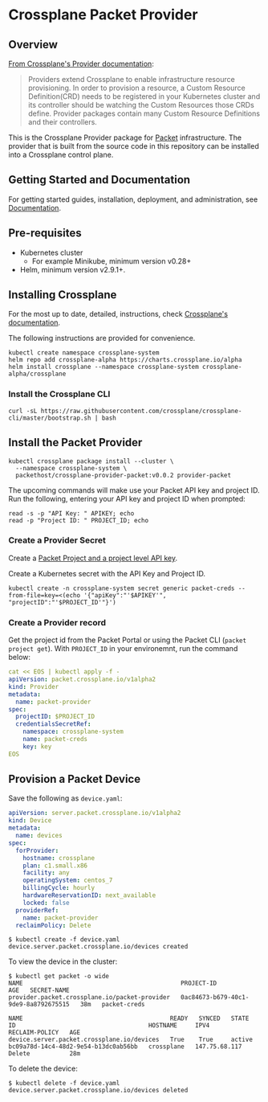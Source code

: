# Crossplane Packet Provider

## Overview

[From Crossplane's Provider documentation](https://crossplane.io/docs/v0.12/introduction/providers.html):

> Providers extend Crossplane to enable infrastructure resource provisioning. In order to provision a resource, a Custom Resource Definition(CRD) needs to be registered in your Kubernetes cluster and its controller should be watching the Custom Resources those CRDs define. Provider packages contain many Custom Resource Definitions and their controllers.

This is the Crossplane Provider package for [Packet](https://www.packet.com)
infrastructure. The provider that is built from the source code in this
repository can be installed into a Crossplane control plane.

## Getting Started and Documentation

For getting started guides, installation, deployment, and administration, see [Documentation](https://crossplane.io/docs/latest).

## Pre-requisites

* Kubernetes cluster
  * For example Minikube, minimum version v0.28+
* Helm, minimum version v2.9.1+.

## Installing Crossplane

For the most up to date, detailed, instructions, check [Crossplane's documentation](https://crossplane.io/docs/v0.12/getting-started/install-configure.html).

The following instructions are provided for convenience.

```console
kubectl create namespace crossplane-system
helm repo add crossplane-alpha https://charts.crossplane.io/alpha
helm install crossplane --namespace crossplane-system crossplane-alpha/crossplane
```

### Install the Crossplane CLI

```console
curl -sL https://raw.githubusercontent.com/crossplane/crossplane-cli/master/bootstrap.sh | bash
```

## Install the Packet Provider

```console
kubectl crossplane package install --cluster \
  --namespace crossplane-system \
  packethost/crossplane-provider-packet:v0.0.2 provider-packet
```

The upcoming commands will make use your Packet API key and project ID. Run the following, entering your API key and project ID when prompted:

```console
read -s -p "API Key: " APIKEY; echo
read -p "Project ID: " PROJECT_ID; echo
```

### Create a Provider Secret

Create a [Packet Project and a project level API key](https://www.packet.com/developers/docs/API/getting-started/).

Create a Kubernetes secret with the API Key and Project ID.

```console
kubectl create -n crossplane-system secret generic packet-creds --from-file=key=<(echo '{"apiKey":"'$APIKEY'", "projectID":"'$PROJECT_ID'"}')
```

### Create a Provider record

Get the project id from the Packet Portal or using the Packet CLI (`packet project get`). With `PROJECT_ID` in your environemnt, run the command below:

```yaml
cat << EOS | kubectl apply -f -
apiVersion: packet.crossplane.io/v1alpha2
kind: Provider
metadata:
  name: packet-provider
spec:
  projectID: $PROJECT_ID
  credentialsSecretRef:
    namespace: crossplane-system
    name: packet-creds
    key: key
EOS
```

## Provision a Packet Device

Save the following as `device.yaml`:

```yaml
apiVersion: server.packet.crossplane.io/v1alpha2
kind: Device
metadata:
  name: devices
spec:
  forProvider:
    hostname: crossplane
    plan: c1.small.x86
    facility: any
    operatingSystem: centos_7
    billingCycle: hourly
    hardwareReservationID: next_available
    locked: false
  providerRef:
    name: packet-provider
  reclaimPolicy: Delete
```

```console
$ kubectl create -f device.yaml
device.server.packet.crossplane.io/devices created
```

To view the device in the cluster:

```console
$ kubectl get packet -o wide
NAME                                            PROJECT-ID                             AGE   SECRET-NAME
provider.packet.crossplane.io/packet-provider   0ac84673-b679-40c1-9de9-8a8792675515   38m   packet-creds

NAME                                         READY   SYNCED   STATE    ID                                     HOSTNAME     IPV4            RECLAIM-POLICY   AGE
device.server.packet.crossplane.io/devices   True    True     active   bc09a78d-14c4-48d2-9e54-b13dc0ab56bb   crossplane   147.75.68.117   Delete           28m
```

To delete the device:

```console
$ kubectl delete -f device.yaml
device.server.packet.crossplane.io/devices deleted
```

